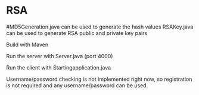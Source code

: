 # RSA
#MD5Generation.java can be used to generate the hash values
RSAKey.java can be used to generate RSA public and private key pairs

Build with Maven


Run the server with Server.java (port 4000)


Run the client with Startingapplication.java


Username/password checking is not implemented right now, so registration is not required and any username/password can be used.

